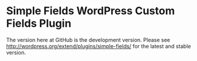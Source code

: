 Simple Fields WordPress Custom Fields Plugin
============================================

The version here at GitHub is the development version. Please see
http://wordpress.org/extend/plugins/simple-fields/
for the latest and stable version.

